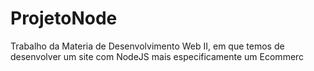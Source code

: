 # ProjetoNode

Trabalho da Materia de Desenvolvimento Web II, em que temos de desenvolver um site com NodeJS mais especificamente um Ecommerc

